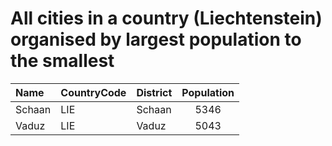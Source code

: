 # All cities in a country (Liechtenstein) organised by largest population to the smallest

| Name | CountryCode | District | Population |
| :--- | :--- | :--- | :---: |
|Schaan|LIE|Schaan|5346|
|Vaduz|LIE|Vaduz|5043|
